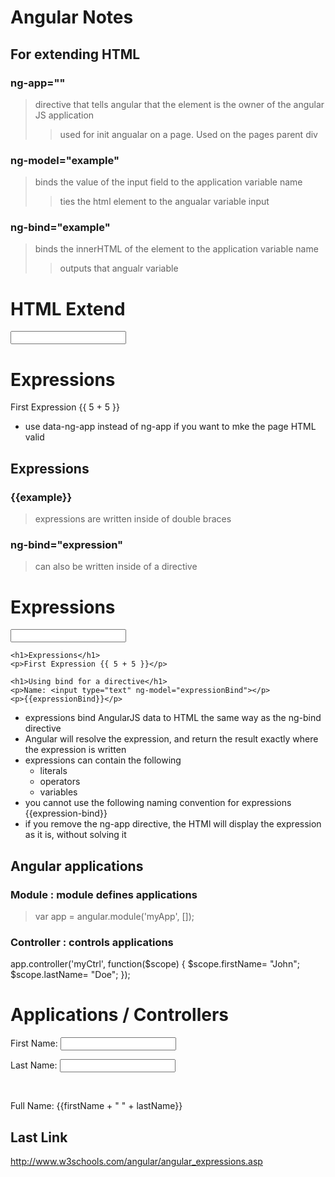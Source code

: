 Angular Notes
===========

For extending HTML
-----------

### ng-app="" 
> directive that tells angular that the element is the owner of the angular JS application
>> used for init angualar on a page. Used on the pages parent div
 
### ng-model="example" 
> binds the value of the input field to the application variable name
>> ties the html element to the angualar variable
>> input
 
### ng-bind="example" 
> binds the innerHTML of the element to the application variable name
>> outputs that angualr variable
 
<div ng-app="">
    <h1> HTML Extend</h1>
    <p><input type="text" ng-model="name"></p>
    <p ng-bind="name"></p>
    <h1>Expressions</h1>
    <p>First Expression {{ 5 + 5 }}</p>
</div>
 
- use data-ng-app instead of ng-app if you want to mke the page HTML valid

Expressions
-----------

### {{example}}
> expressions are written inside of double braces
    
### ng-bind="expression"
> can also be written inside of a directive

<div ng-app="">
    <h1>Expressions</h1>
    <p><input type="text" ng-model="name"></p>
    <p ng-bind="name"></p>

    <h1>Expressions</h1>
    <p>First Expression {{ 5 + 5 }}</p>

    <h1>Using bind for a directive</h1>
    <p>Name: <input type="text" ng-model="expressionBind"></p>
    <p>{{expressionBind}}</p>
</div>

- expressions bind AngularJS data to HTML the same way as the ng-bind directive
- Angular will resolve the expression, and return the result exactly where the expression is written
- expressions can contain the following
    + literals
    + operators
    + variables
- you cannot use the following naming convention for expressions
    {{expression-bind}}
- if you remove the ng-app directive, the HTMl will display the expression as it is, without solving it

Angular applications
-----------

### Module : module defines applications
> var app = angular.module('myApp', []);

### Controller : controls applications

app.controller('myCtrl', function($scope) {
$scope.firstName= "John";
$scope.lastName= "Doe";
});
 
<div ng-app="myApp" ng-controller="myCtrl">
     <h1>Applications / Controllers</h1>
     <p>First Name: <input type="text" ng-model="firstName"></p>
     <p>Last Name: <input type="text" ng-model="lastName"></p>
     <br>
     <p>Full Name: {{firstName + " " + lastName}}</p>
</div>
<script>
     var app = angular.module('myApp', []);
     app.controller('myCtrl', function($scope) {
     $scope.firstName = "John";
     $scope.lastName = "Smith";
     });
</script>


Last Link
---------------

http://www.w3schools.com/angular/angular_expressions.asp

